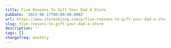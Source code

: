 ```yaml
---
title: Five Reasons To Gift Your Dad A Storm
pubDate: '2023-06-17T00:00:00.000Z'
url: https://www.stormskiing.com/p/five-reasons-to-gift-your-dad-a-storm
slug: five-reasons-to-gift-your-dad-a-storm
description: ''
tags: []
changefreq: monthly
---
```


<!-- Add post content below -->
